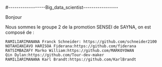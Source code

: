 #------------------Big_data_scientist-----------------

Bonjour

Nous sommes le groupe 2 de la promotion SENSEI de SAYNA, on est composé de :

    RAMILIARIMANANA Franck Schneider: https://github.com/schneider2100
    NOTAHIANIAVO HARISOA Fiderana:https://github.com/fiderana
    RATSIMBAZAFY Marko William:https://github.com/MARKOYOWAN
    Qin Dylan:https://github.com/Tour-dev-maker
    RAMILIARIMANANA Karl Brandt:https://github.com/KarlBrandt
